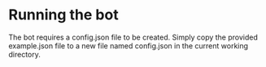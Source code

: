 # Running the bot
The bot requires a config.json file to be created. Simply copy the provided
example.json file to a new file named config.json in the current working directory.